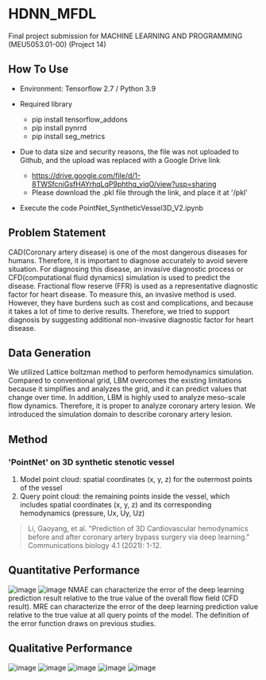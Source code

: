# HDNN_MFDL
Final project submission for MACHINE LEARNING AND PROGRAMMING (MEU5053.01-00) (Project 14)

## How To Use
* Environment: Tensorflow 2.7 / Python 3.9
* Required library
  - pip install tensorflow_addons
  - pip install pynrrd
  - pip install seg_metrics

* Due to data size and security reasons, the file was not uploaded to Github, and the upload was replaced with a Google Drive link
  - https://drive.google.com/file/d/1-8TWSfcniGsfHAYrhqLqP9phthq_viqO/view?usp=sharing
  - Please download the .pkl file through the link, and place it at '/pkl'

* Execute the code PointNet_SyntheticVessel3D_V2.ipynb

## Problem Statement
CAD(Coronary artery disease) is one of the most dangerous diseases for humans. Therefore, it is important to diagnose accurately to avoid severe situation. For diagnosing this disease, an invasive diagnostic process or CFD(computational fluid dynamics) simulation is used to predict the disease. 
Fractional flow reserve (FFR) is used as a representative diagnostic factor for heart disease. To measure this, an invasive method is used.
However, they have burdens such as cost and complications, and because it takes a lot of time to derive results. Therefore, we tried to support diagnosis by suggesting additional non-invasive diagnostic factor for heart disease.

## Data Generation
We utilized Lattice boltzman method to perform hemodynamics simulation. Compared to conventional grid, LBM overcomes the existing limitations because it simplifies and analyzes the grid, and it can predict values that change over time. In addition, LBM is highly used to analyze meso-scale flow dynamics. Therefore, it is proper to analyze coronary artery lesion. We introduced the simulation domain to describe coronary artery lesion.

## Method
### 'PointNet' on 3D synthetic stenotic vessel
1. Model point cloud: spatial coordinates (x, y, z) for the outermost points of the vessel
2. Query point cloud: the remaining points inside the vessel, which includes spatial coordinates (x, y, z) and its corresponding hemodynamics (pressure, Ux, Uy, Uz)

> Li, Gaoyang, et al. "Prediction of 3D Cardiovascular hemodynamics before and after coronary artery bypass surgery via deep learning." Communications biology 4.1 (2021): 1-12.

## Quantitative Performance
![image](https://user-images.githubusercontent.com/56405223/175470712-2a7e1068-0306-4b00-a459-beac82e23791.png)
![image](https://user-images.githubusercontent.com/56405223/175470739-589e0c95-659e-49e0-b67e-4c92d170c4a2.png)
NMAE can characterize the error of the deep learning prediction result relative to the true value of the overall flow field (CFD result). MRE can characterize the error of the deep learning prediction value relative to the true value at all query points of the model. The definition of the error function draws on previous studies.

## Qualitative Performance
![image](https://user-images.githubusercontent.com/56405223/175470842-838b6ea8-c8fb-42c9-965f-13a59e7c80e8.png)
![image](https://user-images.githubusercontent.com/56405223/175470863-3e4e7b41-0704-42e1-9501-d124c5de6b47.png)
![image](https://user-images.githubusercontent.com/56405223/175470885-cafb1162-8b49-4642-829f-9191e3ae625b.png)
![image](https://user-images.githubusercontent.com/56405223/175470905-833c8796-af5d-46c8-83ef-e045752c888f.png)
![image](https://user-images.githubusercontent.com/56405223/175470934-4f6b1c35-8414-4385-b4ce-17f7349ee5a8.png)

